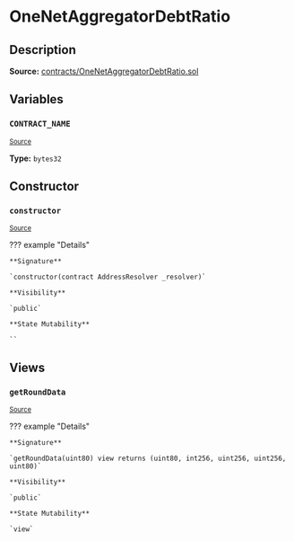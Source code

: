 # OneNetAggregatorDebtRatio

## Description

**Source:** [contracts/OneNetAggregatorDebtRatio.sol](https://github.com/Synthetixio/synthetix/tree/v2.74.1/contracts/OneNetAggregatorDebtRatio.sol)

## Variables

### `CONTRACT_NAME`

<sub>[Source](https://github.com/Synthetixio/synthetix/tree/v2.74.1/contracts/OneNetAggregatorDebtRatio.sol#L6)</sub>

**Type:** `bytes32`

## Constructor

### `constructor`

<sub>[Source](https://github.com/Synthetixio/synthetix/tree/v2.74.1/contracts/OneNetAggregatorDebtRatio.sol#L8)</sub>

??? example "Details"

    **Signature**

    `constructor(contract AddressResolver _resolver)`

    **Visibility**

    `public`

    **State Mutability**

    ``

## Views

### `getRoundData`

<sub>[Source](https://github.com/Synthetixio/synthetix/tree/v2.74.1/contracts/OneNetAggregatorDebtRatio.sol#L10)</sub>

??? example "Details"

    **Signature**

    `getRoundData(uint80) view returns (uint80, int256, uint256, uint256, uint80)`

    **Visibility**

    `public`

    **State Mutability**

    `view`
